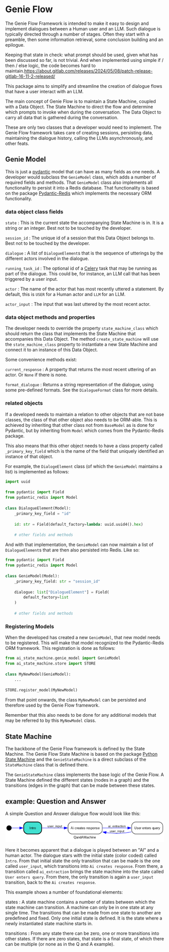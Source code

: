 # Genie Flow
The Genie Flow Framework is intended to make it easy to design and implement dialogues between a
Human user and an LLM. Such dialogue is typically directed through a number of stages. Often they
start with a preamble, then some information retrieval, some conclusion building and an epilogue.

Keeping that state in check: what prompt should be used, given what has been discussed so far, is
not trivial. And when implemented using simple if / then / else logic, the code becomes hard to 
maintain.https://about.gitlab.com/releases/2024/05/08/patch-release-gitlab-16-11-2-released/

This package aims to simplify and streamline the creation of dialogue flows that have a user
interact with an LLM.

The main concept of Genie Flow is to maintain a State Machine, coupled with a Data Object.
The State Machine to direct the flow and determine which prompts to invoke when during the
conversation. The Data Object to carry all data that is gathered during the conversation.

These are only two classes that a developer would need to implement. The Genie Flow framework
takes care of creating sessions, persisting data, maintaining the dialogue history, calling
the LLMs asynchronously, and other feats.

## Genie Model
This is just a [pydantic](https://docs.pydantic.dev/latest/) model that can have as many fields as
one needs. A developer would subclass the `GenieModel` class, which adds a number of required
fields and methods. That `GenieModel` class also implements all functionality to persist it into
a Redis database. That functionality is based on the package [Pydantic-Redis](https://sopherapps.github.io/pydantic-redis/)
which implements the necessary ORM functionality.

### data object class fields

`state`
: This is the current state the accompanying State Machine is in. It is a string or an integer.
Best not to be touched by the developer.

`session_id`
: The unique id of a session that this Data Object belongs to. Best not to be touched by the
developer.

`dialogue`
: A list of `DialogueElement`s that is the sequence of utterings by the different actors involved
in the dialogue.

`running_task_id`
: The optional id of a [Celery](https://docs.celeryq.dev/en/stable/getting-started/introduction.html)
task that may be running as part of the dialogue. This could be, for instance, an LLM call that
has been triggered by a user input.

`actor`
: The name of the actor that has most recently uttered a statement. By default, this is `USER` for
a Human actor and `LLM` for an LLM.

`actor_input`
: The input that was last uttered by the most recent actor.

### data object methods and properties

The developer needs to override the property `state_machine_class` which should return the class
that implements the State Machine that accompanies this Data Object. The method 
`create_state_machine` will use the `state_machine_class` property to instantiate a new State
Machine and connect it to an instance of this Data Object.

Some convenience methods exist:

`current_response`
: A property that returns the most recent uttering of an actor. Or `None` if there is none.

`format_dialogue`
: Returns a string representation of the dialogue, using some pre-defined formats. See the 
`DialogueFormat` class for more details.

### related objects
If a developed needs to maintain a relation to other objects that are not base classes, the class
of that other object also needs to be ORM-able. This is achieved by inheriting that other class
not from `BaseModel` as is done for Pydantic, but by inheriting from `Model` which comes from the
Pydantic-Redis package.

This also means that this other object needs to have a class property called `_primary_key_field`
which is the name of the field that uniquely identified an instance of that object.

For example, the `DialogeElement` class (of which the `GenieModel` maintains a list) is implemented
as follows:

```python
import uuid

from pydantic import Field
from pydantic_redis import Model

class DialogueElement(Model):
    _primary_key_field = "id"

    id: str = Field(default_factory=lambda: uuid.uuid4().hex)
    
    # other fields and methods
```

And with that implementation, the `GenieModel` can now maintain a list of `DialogueElement`s that
are then also persisted into Redis. Like so:

```python
from pydantic import Field
from pydantic_redis import Model

class GenieModel(Model):
    _primary_key_field: str = "session_id"

    dialogue: list["DialogueElement"] = Field(
        default_factory=list
    )

    # other fields and methods
```

### Registering Models
When the developed has created a new `GenieModel`, that new model needs to be registered. This will
make that model recognized to the Pydantic-Redis ORM framework. This registration is done as follows:

```python
from ai_state_machine.genie_model import GenieModel
from ai_state_machine.store import STORE

class MyNewModel(GenieModel):
    ...

STORE.register_model(MyNewModel)
```

From that point onwards, the class `MyNewModel` can be persisted and therefore used by the Genie
Flow framework.

Remember that this also needs to be done for any additional models that may be referred to by this
`MyNewModel` class.

## State Machine
The backbone of the Genie Flow framework is defined by the State Machine. The Genie Flow State
Machine is based on the package [Python State Machine](https://python-statemachine.readthedocs.io/en/latest/)
and the `GenieStateMachine` is a direct subclass of the `StateMachine` class that is defined there.

The `GenieStateMachine` class implements the base logic of the Genie Flow. A State Machine defined
the different states (nodes in a graph) and the transitions (edges in the graph) that can be made
between these states.

## example: Question and Answer
A simple Question and Answer dialogue flow would look like this:

![state diagram of simple Q and A](../example_qa.q_and_a.QandAModel.png)

Here it becomes apparent that a dialogue is played between an "AI" and a human actor. The
dialogue stars with the initial state (color coded) called `Intro`. From that initial state
the only transition that can be made is the one called `user_input`, which transitions into
`Ai creates response`. From there, a transition called `ai_extraction` brings the state
machine into the state called `User enters query`. From there, the only transition is again
a `user_input` transition, back to the `Ai creates response`.

This example shows a number of foundational elements:

states
: A state machine contains a number of states between which the state machine can transition.
A machine can only be in one state at any single time. The transitions that can be made from
one state to another are predefined and fixed. Only one initial state is defined. It is the
state where a newly instantiated state machine starts in.

transitions
: From any state there can be zero, one or more transitions into other states. If there are
zero states, that state is a final state, of which there can be multiple (or none as in the
Q and A example). 